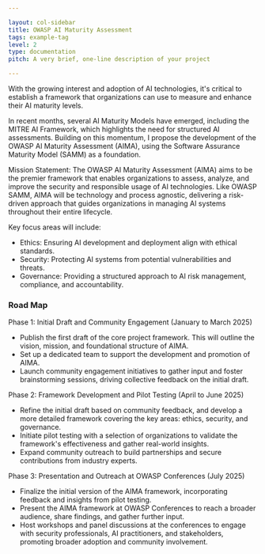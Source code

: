 ```yaml
---

layout: col-sidebar
title: OWASP AI Maturity Assessment
tags: example-tag
level: 2
type: documentation
pitch: A very brief, one-line description of your project

---
```


With the growing interest and adoption of AI technologies, it's critical to establish a framework that organizations can use to measure and enhance their AI maturity levels.

In recent months, several AI Maturity Models have emerged, including the MITRE AI Framework, which highlights the need for structured AI assessments. Building on this momentum, I propose the development of the OWASP AI Maturity Assessment (AIMA), using the Software Assurance Maturity Model (SAMM) as a foundation.

Mission Statement:
The OWASP AI Maturity Assessment (AIMA) aims to be the premier framework that enables organizations to assess, analyze, and improve the security and responsible usage of AI technologies. Like OWASP SAMM, AIMA will be technology and process agnostic, delivering a risk-driven approach that guides organizations in managing AI systems throughout their entire lifecycle.

Key focus areas will include:

* Ethics: Ensuring AI development and deployment align with ethical standards.
* Security: Protecting AI systems from potential vulnerabilities and threats.
* Governance: Providing a structured approach to AI risk management, compliance, and accountability.

### Road Map
Phase 1: Initial Draft and Community Engagement (January to March 2025)

* Publish the first draft of the core project framework. This will outline the vision, mission, and foundational structure of AIMA.
* Set up a dedicated team to support the development and promotion of AIMA.
* Launch community engagement initiatives to gather input and foster brainstorming sessions, driving collective feedback on the initial draft.

Phase 2: Framework Development and Pilot Testing (April to June 2025)

* Refine the initial draft based on community feedback, and develop a more detailed framework covering the key areas: ethics, security, and governance.
* Initiate pilot testing with a selection of organizations to validate the framework's effectiveness and gather real-world insights.
* Expand community outreach to build partnerships and secure contributions from industry experts.

Phase 3: Presentation and Outreach at OWASP Conferences (July 2025)

* Finalize the initial version of the AIMA framework, incorporating feedback and insights from pilot testing.
* Present the AIMA framework at OWASP Conferences to reach a broader audience, share findings, and gather further input.
* Host workshops and panel discussions at the conferences to engage with security professionals, AI practitioners, and stakeholders, promoting broader adoption and community involvement.
